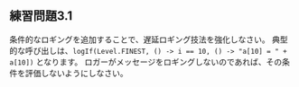 ## 練習問題3.1

条件的なロギングを追加することで、遅延ロギング技法を強化しなさい。
典型的な呼び出しは、`logIf(Level.FINEST, () -> i == 10, () -> "a[10] = " + a[10])` となります。
ロガーがメッセージをロギングしないのであれば、その条件を評価しないようにしなさい。
